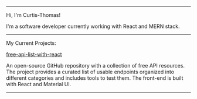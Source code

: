 --------------------------------------------------------------------------------------
Hi, I'm Curtis-Thomas!

I'm a software developer currently working with React and MERN stack.

--------------------------------------------------------------------------------------
My Current Projects:


[free-api-list-with-react](https://freeapilist.com/)

An open-source GitHub repository with a collection of free API resources. The project provides a curated list of usable endpoints organized into different categories and includes tools to test them. The front-end is built with React and Material UI.

<!---
Curtis-Thomas/Curtis-Thomas is a ✨ special ✨ repository because its `README.md` (this file) appears on your GitHub profile.
You can click the Preview link to take a look at your changes.
--->
--------------------------------------------------------------------------------------
